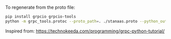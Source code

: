 To regenerate from the proto file:

```bash
pip install grpcio grpcio-tools
python -m grpc_tools.protoc --proto_path=. ./stanaas.proto --python_out=. --grpc_python_out=.
```

Inspired from: https://technokeeda.com/programming/grpc-python-tutorial/